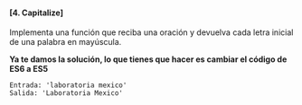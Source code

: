 #### [4. Capitalize]

Implementa una función que reciba una oración y devuelva cada letra inicial de
una palabra en mayúscula.

**Ya te damos la solución, lo que tienes que hacer es cambiar el código de ES6 a ES5**

```
Entrada: 'laboratoria mexico'
Salida: 'Laboratoria Mexico'
```
